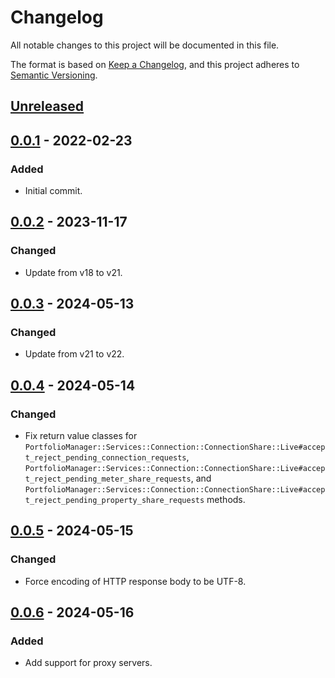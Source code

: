 # Changelog

All notable changes to this project will be documented in this file.

The format is based on [Keep a Changelog](https://keepachangelog.com/en/1.0.0/),
and this project adheres to [Semantic Versioning](https://semver.org/spec/v2.0.0.html).

## [Unreleased]

## [0.0.1] - 2022-02-23
### Added
- Initial commit.

## [0.0.2] - 2023-11-17
### Changed
- Update from v18 to v21.

## [0.0.3] - 2024-05-13
### Changed
- Update from v21 to v22.

## [0.0.4] - 2024-05-14
### Changed
- Fix return value classes for `PortfolioManager::Services::Connection::ConnectionShare::Live#accept_reject_pending_connection_requests`, `PortfolioManager::Services::Connection::ConnectionShare::Live#accept_reject_pending_meter_share_requests`, and `PortfolioManager::Services::Connection::ConnectionShare::Live#accept_reject_pending_property_share_requests` methods.

## [0.0.5] - 2024-05-15
### Changed
- Force encoding of HTTP response body to be UTF-8.

## [0.0.6] - 2024-05-16
### Added
- Add support for proxy servers.

[Unreleased]: https://github.com/pnnl/portfoliomanager-rb/compare/v0.0.1...HEAD
[0.0.1]: https://github.com/pnnl/portfoliomanager-rb/releases/tag/v0.0.1
[0.0.2]: https://github.com/pnnl/portfoliomanager-rb/releases/tag/v0.0.2
[0.0.3]: https://github.com/pnnl/portfoliomanager-rb/releases/tag/v0.0.3
[0.0.4]: https://github.com/pnnl/portfoliomanager-rb/releases/tag/v0.0.4
[0.0.5]: https://github.com/pnnl/portfoliomanager-rb/releases/tag/v0.0.5
[0.0.6]: https://github.com/pnnl/portfoliomanager-rb/releases/tag/v0.0.6
